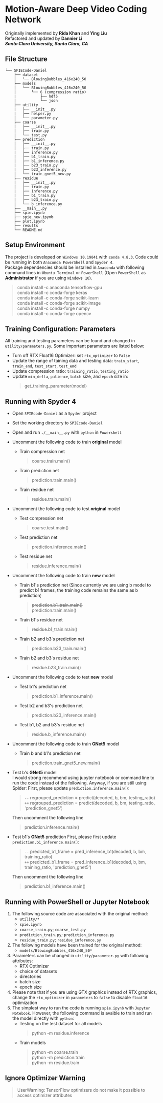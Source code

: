 # Motion-Aware Deep Video Coding Network
Originally implemented by **Rida Khan** and **Ying Liu**  
Refactored and updated by **Dannier Li**  
***Santa Clara University, Santa Clara, CA***  

## File Structure

```
└── SPIECode-Daniel
    ├── dataset
    │   └── BlowingBubbles_416x240_50
    ├── models
    |   └── BlowingBubbles_416x240_50
    |       └── 6 (compression ratio)
    |           ├── hdf5
    |           └── json
    ├── utility      
    |   ├── __init__.py 
    |   ├── helper.py
    |   └── parameter.py    
    ├── coarse     
    |   ├── __init__.py 
    |   ├── train.py
    |   └── test.py
    ├── prediction
    |   ├── __init__.py 
    |   ├── train.py
    |   ├── inference.py
    |   ├── b1_train.py
    |   ├── b1_inference.py
    |   ├── b23_train.py
    |   ├── b23_inference.py
    |   └── train_gnet5_new.py
    ├── residue
    |   ├── __init__.py 
    |   ├── train.py
    |   ├── inference.py
    |   ├── b1_train.py
    |   ├── b23_train.py
    |   └── b_inference.py
    ├── __main__.py
    ├── spie.ipynb
    ├── spie_new.ipynb
    ├── plot.ipynb
    ├── results
    └── README.md
```

## Setup Environment 
The project is developed on `Windows 10.19041` with `conda 4.8.3`. Code could be running in both `Anaconda PowerShell` and `Spyder 4`.  
Package dependencies should be installed in `Anaconda` with following command lines in `Ubuntu Terminal` or `PowerShell` (Open `PowerShell` as **Administrator** if you are using `Windows 10`).  
> conda install -c anaconda tensorflow-gpu  
> conda install -c conda-forge keras  
> conda install -c conda-forge scikit-learn  
> conda install -c conda-forge scikit-image  
> conda install -c conda-forge numpy  
> conda install -c conda-forge opencv

## Training Configuration: Parameters
All training and testing parameters can be found and changed in `utility/parameters.py`. Some important parameters are listed below: 
- Turn off RTX Float16 Optimizer: set `rtx_optimizer` to `False`
- Update the range of taining data and testing data: `train_start`, `train_end`, `test_start`, `test_end`   
- Update compression ratio: `training_ratio`, `testing_ratio`  
- Update `min_delta`, `patience`, `batch` size, and `epoch` size in: 
    > get_training_parameter(model)

## Running with Spyder 4
- Open `SPIEcode-Daniel` as a `Spyder` project
- Set the working directory to `SPIEcode-Daniel`
- Open and run `./__main__.py` with `python` in `Powershell`
- Uncomment the following code to train **original** model
    - Train compression net  
        > coarse.train.main()  
    - Train prediction net  
        > prediction.train.main()  
    - Train residue net  
        > residue.train.main()  
- Uncomment the following code to test **original** model
    - Test compression net  
        > coarse.test.main()  
    - Test prediction net  
        > prediction.inference.main()
    - Test residue net  
        > residue.inference.main()  
- Uncomment the following code to train **new** model
    - Train b1's prediction net (Since currently we are using b model to predict b1 frames, the training code remains the same as b prediction) 
        > ~~prediction.b1_train.main()~~  
        >   prediction.train.main()  
    - Train b1's residue net  
        > residue.b1_train.main()
    - Train b2 and b3's prediction net  
        > prediction.b23_train.main()  
    - Train b2 and b3's residue net   
        > residue.b23_train.main()
- Uncomment the following code to test **new** model  
    - Test b1's prediction net  
        > prediction.b1_inference.main()  
    - Test b2 and b3's prediction net  
        > prediction.b23_inference.main()  
    - Test b1, b2 and b3's residue net  
        > residue.b_inference.main()
- Uncomment the following code to train  **GNet5** model
    - Train b and b1's prediction net  
        > prediction.train_gnet5_new.main()  
- Test b's **GNet5** model  
  I would strong recommend using jupyter notebook or command line to run the code instead of the following. Anyway, if you are still using Spider:
    First, please update `prediction.inference.main()`: 
    > `--` regrouped_prediction = predict(decoded, b, bm, testing_ratio)  
    > `++` regrouped_prediction = predict(decoded, b, bm, testing_ratio, 'prediction_gnet5')  
    >  
  Then uncomment the following line  
    > prediction.inference.main()  

- Test b1's **GNet5** prediction 
  First, please first update `prediction.b1_inference.main()`:  
    > `--` predicted_b1_frame = pred_inference_b1(decoded, b, bm, training_ratio)  
    > `++` predicted_b1_frame = pred_inference_b1(decoded, b, bm, training_ratio, 'prediction_gnet5')  
    >  
  Then uncomment the following line  
    > prediction.b1_inference.main()


## Running with PowerShell or Jupyter Notebook 
1. The following source code are associated with the original method: 
    - `utility/*`
    - `spie.ipynb`
    - `coarse_train.py`; `coarse_test.py`
    - `prediction_train.py`; `prediction_inference.py`
    - `residue_train.py`; `residue_inference.py` 
2. The following models have been trained for the original method: 
    - `models/BlowingBubbles_416x240_50*`
3. Parameters can be changed in `utility/parameter.py` with following attributes:
    - RTX Optimizer
    - choice of datasets
    - directories
    - batch size
    - epoch size
4. Please note that if you are using GTX graphics instead of RTX graphics, change the `rtx_optimizer` in `parameters` to `false` to disable `float16` optimization
5. The simplest way to run the code is running `spie.ipynb` with `Jupyter Notebook`. However, the following command is avaible to train and run the model directly with `python`:
    - Testing on the test dataset for all models 
        > python -m residue.inference
    - Train models 
        > python -m coarse.train  
        > python -m prediction.train  
        > python -m residue.train


## Ignore Optimizer Warning
 > UserWarning: TensorFlow optimizers do not make it possible to access optimizer attributes
